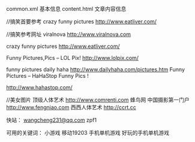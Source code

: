 common.xml   	基本信息
content.html	文章内容信息

//搞笑首要参考
crazy funny pictures
http://www.eatliver.com/


//搞笑参考网址
viralnova
http://www.viralnova.com

crazy funny pictures
http://www.eatliver.com/

Funny Pictures,Pics – LOL Pix!
http://www.lolpix.com/

funny pictures daily haha
http://www.dailyhaha.com/pictures.htm
Funny Pictures – HaHaStop Funny Pics !

http://www.hahastop.com/

//美女图片
顶级人体艺术
http://www.comrenti.com
蜂鸟网  中国摄影第一门户
http://www.fengniao.com
西西人体艺术
http://ccrt.cc


快站：
wangcheng231@qq.com
zpf1


可用的关键词：
小游戏 移动19203
手机单机游戏
好玩的手机单机游戏